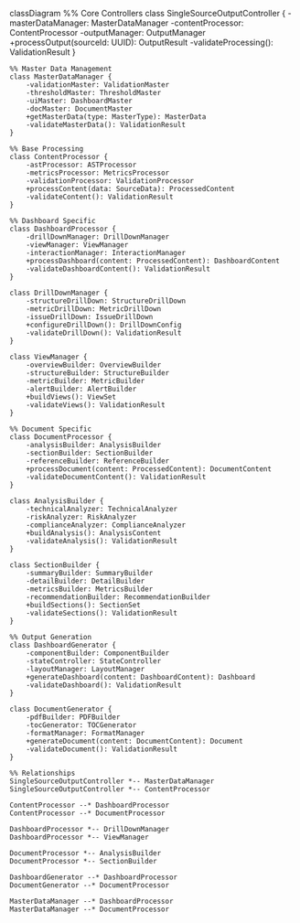 classDiagram
    %% Core Controllers
    class SingleSourceOutputController {
        -masterDataManager: MasterDataManager
        -contentProcessor: ContentProcessor
        -outputManager: OutputManager
        +processOutput(sourceId: UUID): OutputResult
        -validateProcessing(): ValidationResult
    }

    %% Master Data Management
    class MasterDataManager {
        -validationMaster: ValidationMaster
        -thresholdMaster: ThresholdMaster
        -uiMaster: DashboardMaster
        -docMaster: DocumentMaster
        +getMasterData(type: MasterType): MasterData
        -validateMasterData(): ValidationResult
    }

    %% Base Processing
    class ContentProcessor {
        -astProcessor: ASTProcessor
        -metricsProcessor: MetricsProcessor
        -validationProcessor: ValidationProcessor
        +processContent(data: SourceData): ProcessedContent
        -validateContent(): ValidationResult
    }

    %% Dashboard Specific
    class DashboardProcessor {
        -drillDownManager: DrillDownManager
        -viewManager: ViewManager
        -interactionManager: InteractionManager
        +processDashboard(content: ProcessedContent): DashboardContent
        -validateDashboardContent(): ValidationResult
    }

    class DrillDownManager {
        -structureDrillDown: StructureDrillDown
        -metricDrillDown: MetricDrillDown
        -issueDrillDown: IssueDrillDown
        +configureDrillDown(): DrillDownConfig
        -validateDrillDown(): ValidationResult
    }

    class ViewManager {
        -overviewBuilder: OverviewBuilder
        -structureBuilder: StructureBuilder
        -metricBuilder: MetricBuilder
        -alertBuilder: AlertBuilder
        +buildViews(): ViewSet
        -validateViews(): ValidationResult
    }

    %% Document Specific
    class DocumentProcessor {
        -analysisBuilder: AnalysisBuilder
        -sectionBuilder: SectionBuilder
        -referenceBuilder: ReferenceBuilder
        +processDocument(content: ProcessedContent): DocumentContent
        -validateDocumentContent(): ValidationResult
    }

    class AnalysisBuilder {
        -technicalAnalyzer: TechnicalAnalyzer
        -riskAnalyzer: RiskAnalyzer
        -complianceAnalyzer: ComplianceAnalyzer
        +buildAnalysis(): AnalysisContent
        -validateAnalysis(): ValidationResult
    }

    class SectionBuilder {
        -summaryBuilder: SummaryBuilder
        -detailBuilder: DetailBuilder
        -metricsBuilder: MetricsBuilder
        -recommendationBuilder: RecommendationBuilder
        +buildSections(): SectionSet
        -validateSections(): ValidationResult
    }

    %% Output Generation
    class DashboardGenerator {
        -componentBuilder: ComponentBuilder
        -stateController: StateController
        -layoutManager: LayoutManager
        +generateDashboard(content: DashboardContent): Dashboard
        -validateDashboard(): ValidationResult
    }

    class DocumentGenerator {
        -pdfBuilder: PDFBuilder
        -tocGenerator: TOCGenerator
        -formatManager: FormatManager
        +generateDocument(content: DocumentContent): Document
        -validateDocument(): ValidationResult
    }

    %% Relationships
    SingleSourceOutputController *-- MasterDataManager
    SingleSourceOutputController *-- ContentProcessor
    
    ContentProcessor --* DashboardProcessor
    ContentProcessor --* DocumentProcessor
    
    DashboardProcessor *-- DrillDownManager
    DashboardProcessor *-- ViewManager
    
    DocumentProcessor *-- AnalysisBuilder
    DocumentProcessor *-- SectionBuilder
    
    DashboardGenerator --* DashboardProcessor
    DocumentGenerator --* DocumentProcessor
    
    MasterDataManager --* DashboardProcessor
    MasterDataManager --* DocumentProcessor